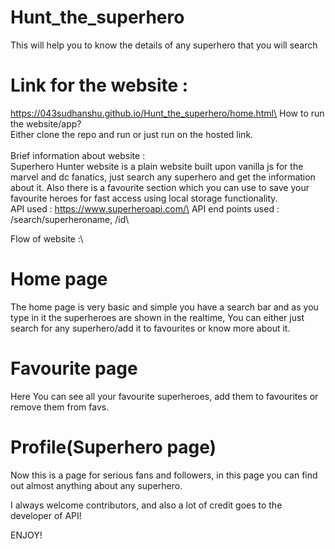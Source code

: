 # Hunt_the_superhero
This will help you to know the details of any superhero that you will search
# Link for the website : 
https://043sudhanshu.github.io/Hunt_the_superhero/home.html\
How to run the website/app?\
Either clone the repo and run or just run on the hosted link.\
\
Brief information about website :\
Superhero Hunter website is a plain website built upon vanilla js for the marvel and dc fanatics, just search any superhero and get the information about it. Also there is a favourite section which you can use to save your favourite heroes for fast access using local storage functionality.\
API used : https://www.superheroapi.com/\
API end points used : /search/superheroname, /id\

Flow of website :\

# Home page
The home page is very basic and simple you have a search bar and as you type in it the superheroes are shown in the realtime, You can either just search for any superhero/add it to favourites or know more about it.

# Favourite page
Here You can see all your favourite superheroes, add them to favourites or remove them from favs.

# Profile(Superhero page)
Now this is a page for serious fans and followers, in this page you can find out almost anything about any superhero.

I always welcome contributors, and also a lot of credit goes to the developer of API!

ENJOY!
